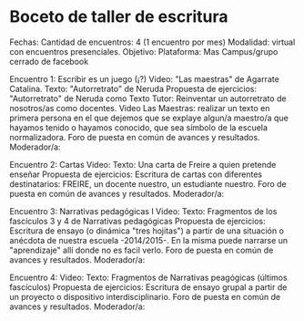 # Boceto de taller de escritura
Fechas: 
Cantidad de encuentros: 4 (1 encuentro por mes)
Modalidad: virtual con encuentros presenciales.
Objetivo: 
Plataforma: Mas Campus/grupo cerrado de facebook

Encuentro 1: Escribir es un juego (¡?)
Video: "Las maestras" de Agarrate Catalina.
Texto: "Autorretrato" de Neruda
Propuesta de ejercicios: "Autorretrato" de Neruda como Texto Tutor: Reinventar un autorretrato de nosotros/as como docentes.  Video Las Maestras: realizar un texto en primera persona en el que dejemos que se explaye algun/a maestro/a que hayamos tenido o hayamos conocido, que sea símbolo de la escuela normalizadora.
Foro de puesta en común de avances y resultados.
Moderador/a:

Encuentro 2: Cartas 
Video:
Texto: Una carta de Freire a quien pretende enseñar 
Propuesta de ejercicios: Escritura de cartas con diferentes destinatarios: FREIRE, un docente nuestro, un estudiante nuestro.
Foro de puesta en común de avances y resultados.
Moderador/a:

Encuentro 3: Narrativas pedagógicas I
Video:
Texto: Fragmentos de los fascículos 3 y 4 de Narrativas pedagógicas
Propuesta de ejercicios: Escritura de ensayo (o dinámica "tres hojitas") a partir de una situación o anécdota de nuestra escuela -2014/2015-. En la misma puede narrarse un "aprendizaje" allí donde no es facil verlo. 
Foro de puesta en común de avances y resultados.
Moderador/a:

Encuentro 4: 
Video:
Texto: Fragmentos de Narrativas peagógicas (últimos fascículos)
Propuesta de ejercicios: Escritura de ensayo grupal a partir de un proyecto o dispositivo interdisciplinario. 
Foro de puesta en común de avances y resultados.
Moderador/a:


